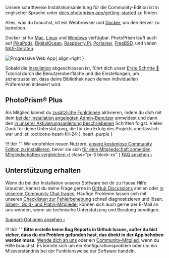 Unsere schrittweise Installationsanleitung für die Community-Edition ist in englischer Sprache unter [docs.photoprism.app/getting-started](https://docs.photoprism.app/getting-started/) zu finden.

Alles, was du brauchst, ist ein Webbrowser und
[Docker](https://store.docker.com/search?type=edition&offering=community), um den Server zu betreiben.

Docker ist für [Mac](https://docs.docker.com/desktop/install/mac-install/), [Linux](https://docs.photoprism.app/getting-started/troubleshooting/docker/#installation) und [Windows](https://docs.docker.com/desktop/install/windows-install/) verfügbar. PhotoPrism läuft auch auf [PikaPods](https://docs.photoprism.app/getting-started/cloud/pikapods/), [DigitalOcean](https://docs.photoprism.app/getting-started/cloud/digitalocean/),
[Raspberry Pi](https://docs.photoprism.app/getting-started/raspberry-pi/), [Portainer](https://docs.photoprism.app/getting-started/portainer/), [FreeBSD](https://docs.photoprism.app/getting-started/ports/freebsd/), und vielen [NAS-Geräten](https://docs.photoprism.app/getting-started/nas/synology/).


![Progressive Web App](https://dl.photoprism.app/img/ui/iphone-index-360px.png){ align=right }

Sobald die [Installation](https://docs.photoprism.app/getting-started/) abgeschlossen ist, führt dich unser [Erste Schritte 👣](./first-steps.md) Tutorial durch die Benutzeroberfläche und die Einstellungen, um sicherzustellen, dass deine Bibliothek nach deinen individuellen Präferenzen indexiert wird.

## PhotoPrism® Plus ##

Als Mitglied kannst du [zusätzliche Funktionen](https://link.photoprism.app/membership) aktivieren, indem du dich mit dem [bei der Installation angelegten Admin-Benutzer](https://docs.photoprism.app/getting-started/config-options/#authentication) anmeldest und dann den [in unserer Aktivierungsanleitung beschriebenen](https://www.photoprism.app/kb/activation) Schritten folgst. Vielen Dank für deine Unterstützung, die für den Erfolg des Projekts unerlässlich war und ist! :octicons-heart-fill-24:{ .heart .purple }

!!! tldr ""
    Wir empfehlen neuen Nutzern, [unsere kostenlose Community Edition zu installieren](https://docs.photoprism.app/getting-started/), bevor sie sich [für eine Mitgliedschaft anmelden](https://link.photoprism.app/membership).
[Mitgliedschaften vergleichen ›](https://link.photoprism.app/membership){ class="pr-3 block-xs" } [FAQ ansehen ›](https://www.photoprism.app/membership/faq) 

## Unterstützung erhalten ##

Wenn du bei der Installation unserer Software bei dir zu Hause Hilfe brauchst, kannst du deine Frage gerne in [GitHub Discussions](https://link.photoprism.app/discussions) stellen oder [in unserem Community Chat fragen](https://link.photoprism.app/chat). Häufige Probleme lassen sich mit unseren [Checklisten zur Fehlerbehebung](https://docs.photoprism.app/getting-started/troubleshooting/) schnell diagnostizieren und lösen. [Silber-, Gold- und Platin-Mitglieder](https://link.photoprism.app/membership) können sich auch gerne per E-Mail an uns wenden, wenn sie technische Unterstützung und Beratung benötigen.

[Support-Optionen ansehen ›](https://www.photoprism.app/kb/getting-support)

!!! tldr ""
    **Bitte erstelle keine Bug Reports in Github Issues, außer du bist sicher, dass du ein Problem gefunden hast, das direkt in der App behoben werden muss.**
    [Wende dich an uns](https://www.photoprism.app/contact) oder ein [Community-Mitglied](https://link.photoprism.app/discussions), wenn du Hilfe brauchst. Es könnte sich um ein Konfigurationsproblem oder um ein Missverständnis bei der Funktionsweise der Software handeln.
